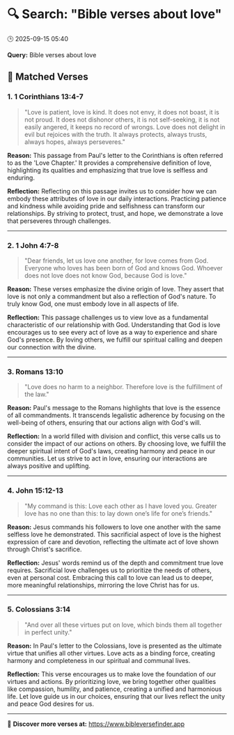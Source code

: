 # 🔍 Search: "Bible verses about love"
🕒 2025-09-15 05:40

**Query:** Bible verses about love

## 📖 Matched Verses

### 1. 1 Corinthians 13:4-7
> "Love is patient, love is kind. It does not envy, it does not boast, it is not proud. It does not dishonor others, it is not self-seeking, it is not easily angered, it keeps no record of wrongs. Love does not delight in evil but rejoices with the truth. It always protects, always trusts, always hopes, always perseveres."

**Reason:** This passage from Paul's letter to the Corinthians is often referred to as the 'Love Chapter.' It provides a comprehensive definition of love, highlighting its qualities and emphasizing that true love is selfless and enduring.

**Reflection:** Reflecting on this passage invites us to consider how we can embody these attributes of love in our daily interactions. Practicing patience and kindness while avoiding pride and selfishness can transform our relationships. By striving to protect, trust, and hope, we demonstrate a love that perseveres through challenges.

---

### 2. 1 John 4:7-8
> "Dear friends, let us love one another, for love comes from God. Everyone who loves has been born of God and knows God. Whoever does not love does not know God, because God is love."

**Reason:** These verses emphasize the divine origin of love. They assert that love is not only a commandment but also a reflection of God's nature. To truly know God, one must embody love in all aspects of life.

**Reflection:** This passage challenges us to view love as a fundamental characteristic of our relationship with God. Understanding that God is love encourages us to see every act of love as a way to experience and share God's presence. By loving others, we fulfill our spiritual calling and deepen our connection with the divine.

---

### 3. Romans 13:10
> "Love does no harm to a neighbor. Therefore love is the fulfillment of the law."

**Reason:** Paul's message to the Romans highlights that love is the essence of all commandments. It transcends legalistic adherence by focusing on the well-being of others, ensuring that our actions align with God's will.

**Reflection:** In a world filled with division and conflict, this verse calls us to consider the impact of our actions on others. By choosing love, we fulfill the deeper spiritual intent of God's laws, creating harmony and peace in our communities. Let us strive to act in love, ensuring our interactions are always positive and uplifting.

---

### 4. John 15:12-13
> "My command is this: Love each other as I have loved you. Greater love has no one than this: to lay down one’s life for one’s friends."

**Reason:** Jesus commands his followers to love one another with the same selfless love he demonstrated. This sacrificial aspect of love is the highest expression of care and devotion, reflecting the ultimate act of love shown through Christ's sacrifice.

**Reflection:** Jesus' words remind us of the depth and commitment true love requires. Sacrificial love challenges us to prioritize the needs of others, even at personal cost. Embracing this call to love can lead us to deeper, more meaningful relationships, mirroring the love Christ has for us.

---

### 5. Colossians 3:14
> "And over all these virtues put on love, which binds them all together in perfect unity."

**Reason:** In Paul's letter to the Colossians, love is presented as the ultimate virtue that unifies all other virtues. Love acts as a binding force, creating harmony and completeness in our spiritual and communal lives.

**Reflection:** This verse encourages us to make love the foundation of our virtues and actions. By prioritizing love, we bring together other qualities like compassion, humility, and patience, creating a unified and harmonious life. Let love guide us in our choices, ensuring that our lives reflect the unity and peace God desires for us.

---

🔗 **Discover more verses at:** https://www.bibleversefinder.app
